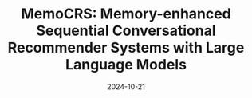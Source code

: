 ---
title: "MemoCRS: Memory-enhanced Sequential Conversational Recommender Systems with Large Language Models"
collection: publications
category: conference
permalink: /publication/2024-memoCRS
excerpt: 'Yunjia Xi, Weiwen Liu, Jianghao Lin, Bo Chen, Ruiming Tang, Weinan Zhang, Yong Yu'
date: 2024-10-21
venue: "Proceedings of the 33rd ACM International Conference on Information and Knowledge Management (CIKM'24)"
paperurl: 'https://arxiv.org/pdf/2407.04960'
---